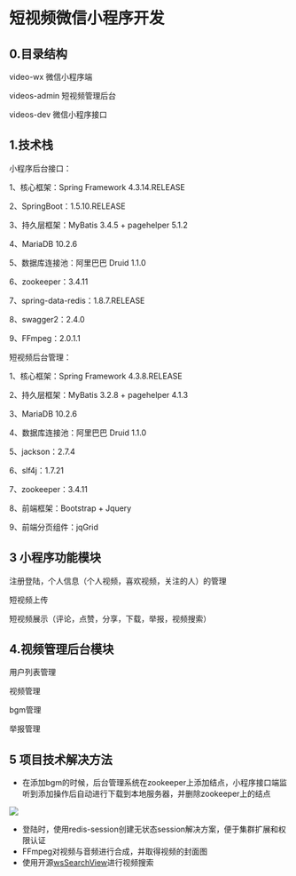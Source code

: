 # 短视频微信小程序开发

## 0.目录结构

video-wx 微信小程序端

videos-admin 短视频管理后台

videos-dev 微信小程序接口

## 1.技术栈

小程序后台接口：

1、核心框架：Spring Framework 4.3.14.RELEASE

2、SpringBoot：1.5.10.RELEASE

3、持久层框架：MyBatis 3.4.5 + pagehelper 5.1.2

4、MariaDB 10.2.6

5、数据库连接池：阿里巴巴 Druid 1.1.0

6、zookeeper：3.4.11

7、spring-data-redis：1.8.7.RELEASE

8、swagger2：2.4.0

9、FFmpeg：2.0.1.1

短视频后台管理：

1、核心框架：Spring Framework 4.3.8.RELEASE

2、持久层框架：MyBatis 3.2.8 + pagehelper 4.1.3

3、MariaDB 10.2.6

4、数据库连接池：阿里巴巴 Druid 1.1.0

5、jackson：2.7.4

6、slf4j：1.7.21

7、zookeeper：3.4.11

8、前端框架：Bootstrap + Jquery

9、前端分页组件：jqGrid

## 3 小程序功能模块

注册登陆，个人信息（个人视频，喜欢视频，关注的人）的管理

短视频上传

短视频展示（评论，点赞，分享，下载，举报，视频搜索）

## 4.视频管理后台模块

用户列表管理

视频管理

bgm管理

举报管理

## 5 项目技术解决方法

-   在添加bgm的时候，后台管理系统在zookeeper上添加结点，小程序接口端监听到添加操作后自动进行下载到本地服务器，并删除zookeeper上的结点

![](D:\gitCommit\images\122.png)

-   登陆时，使用redis-session创建无状态session解决方案，便于集群扩展和权限认证
-   FFmpeg对视频与音频进行合成，并取得视频的封面图
-   使用开源[wsSearchView](https://github.com/mindawei/wsSearchView)进行视频搜索










